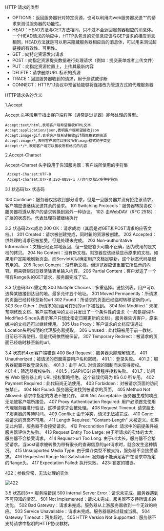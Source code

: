 HTTP 请求的类型

- OPTIONS：返回服务器针对特定资源，也可以利用向web服务器发送'*'的请求来测试服务器的功能性。
- HEAD：HEAD方法与GET方法相同，只不过不会返回服务器相应的消息体。一个HEAD请求的响应中，HTTP头包含的元信息应该与GET请求的相应消息相同，HEAD方法就是可以用来隐藏服务器相应后的消息体，可以用来测试超链接的有效性、可用性。
- GET：向特定资源发出请求
- POST：向指定资源提交数据进行处理请求（例如：提交表单或者上传文件）
- PUT：向指定资源位置上，上传其最新内容
- DELETE：请求删除URL 标识的资源
- TRACE：回显服务器收到的请求，用于测试或诊断
- CONNECT：HTTP/1.1协议中预留给能够将连接改为管道方式的代理服务器



HTTP请求头的含义

1.Accept

Accept 头字段用于指出客户端程序（通常是浏览器）能够处理的类型。

```
Accept:text/html,表明客户端希望接收HTML文本
Accept:application/json,表明客户端希望接收json
Accept:image/gif,表明客户端希望接收gif图像格式的资源
Accept:image/*,表明客户端可以接收所有image格式的子类型
Accept:*/*,表明客户端可以接收所有格式的内容
```

2.Accept-Charset

Accept-Charset 头字段用于告知服务器：客户端所使用的字符集

```
 Accept-Charset:UTF-8
 Accept-Charset:UTF-8,ISO-8859-1 //也可以指定多种字符集
```





3.1 状态码1xx
状态码

100 Continue：服务器仅接收到部分请求，但是一旦服务器并没有拒绝该请求，客户端应该继续发送其余的请求。
101 Switching Protocols：服务器转换协议：服务器将遵从客户的请求转换到另外一种协议。
102: 由WebDAV（RFC 2518）：扩展的状态码，代表处理将被继续执行

3.2 状态码2xx:成功
200 OK：请求成功（其后是对GET和POST请求的应答文档。）
201 Created：请求被创建完成，同时新的资源被创建。
202 Accepted：供处理的请求已被接受，但是处理未完成。
203 Non-authoritative Information：文档已经正常地返回，但一些应答头可能不正确，因为使用的是文档的拷贝。
204 No Content：没有新文档。浏览器应该继续显示原来的文档。如果用户定期地刷新页面，而Servlet可以确定用户文档足够新，这个状态代码是很有用的。
205 Reset Content：没有新文档。但浏览器应该重置它所显示的内容。用来强制浏览器清除表单输入内容。
206 Partial Content：客户发送了一个带有Range头的GET请求，服务器完成了它。

3.3 状态码3xx:重定向
300 Multiple Choices：多重选择。链接列表。用户可以选择某链接到达目的地。最多允许五个地址。
301 Moved Permanently：所请求的页面已经转移至新的url
302 Found：所请求的页面已经临时转移至新的url。
303 See Other：所请求的页面可在别的url下被找到。
304 Not Modified：未按预期修改文档。客户端有缓冲的文档并发出了一个条件性的请求（一般是提供If-Modified-Since头表示客户只想比指定日期更新的文档）。服务器告诉客户，原来缓冲的文档还可以继续使用。
305 Use Proxy：客户请求的文档应该通过Location头所指明的代理服务器提取。
306 Unused：此代码被用于前一教材。目前已不再使用，但是代码依然被保留。
307 Temporary Redirect：被请求的页面已经临时移至新的url。

3.4 状态码4xx:客户端错误
400 Bad Request：服务器未能理解请求。
401 Unauthorized：被请求的页面需要用户名和密码。
401.1：登录失败。
401.2：服务器配置导致登录失败。
401.3：由于 ACL 对资源的限制而未获得授权。
401.4：筛选器授权失败。
401.5：ISAPI/CGI 应用程序授权失败。
401.7：访问被 Web 服务器上的 URL 授权策略拒绝。这个错误代码为 IIS 6.0 所专用。
402 Payment Required：此代码尚无法使用。
403 Forbidden：对被请求页面的访问被禁止。
404 Not Found: 服务器无法找到被请求的页面。
405 Method Not Allowed: 请求中指定的方法不被允许。
406 Not Acceptable: 服务器生成的响应无法被客户端所接受。
407 Proxy Authentication Required: 用户必须首先使用代理服务器进行验证，这样请求才会被处理。
408 Request Timeout: 请求超出了服务器的等待时间。
409 Conflict: 由于冲突，请求无法被完成。
410 Gone: 被请求的页面不可用。
411 Length Required: "Content-Length" 未被定义。如果无此内容，服务器不会接受请求。
412 Precondition Failed: 请求中的前提条件被服务器评估为失败。
413 Request Entity Too Large: 由于所请求的实体的太大，服务器不会接受请求。
414 Request-url Too Long: 由于url太长，服务器不会接受请求。当post请求被转换为带有很长的查询信息的get请求时，就会发生这种情况。
415 Unsupported Media Type: 由于媒介类型不被支持，服务器不会接受请求。
416 Requested Range Not Satisfiable: 服务器不能满足客户在请求中指定的Range头。
417 Expectation Failed: 执行失败。
423: 锁定的错误。

422：参数异常，无法处理的实体

![422](C:\Users\tanxiaolian\Desktop\422.png)

3.5 状态码5** 服务端错误
500 Internal Server Error：请求未完成。服务器遇到不可预知的情况。
501 Not Implemented：请求未完成。服务器不支持所请求的功能。
502 Bad Gateway：请求未完成。服务器从上游服务器收到一个无效的响应。
503 Service Unavailable：请求未完成。服务器临时过载或当机。
504 Gateway Timeout：网关超时。
505 HTTP Version Not Supported：服务器不支持请求中指明的HTTP协议教材。